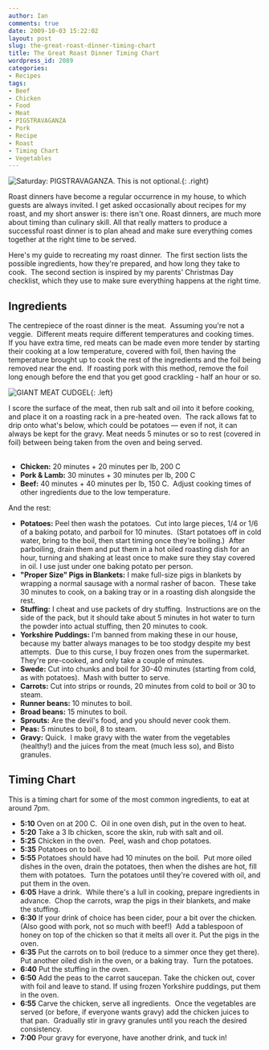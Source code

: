 ```yaml
---
author: Ian
comments: true
date: 2009-10-03 15:22:02
layout: post
slug: the-great-roast-dinner-timing-chart
title: The Great Roast Dinner Timing Chart
wordpress_id: 2089
categories:
- Recipes
tags:
- Beef
- Chicken
- Food
- Meat
- PIGSTRAVAGANZA
- Pork
- Recipe
- Roast
- Timing Chart
- Vegetables
---
```


![Saturday: PIGSTRAVAGANZA. This is not optional.](https://files.ianrenton.com/sites/recipes/IMG_0568-300x200.jpg){: .right}

Roast dinners have become a regular occurrence in my house, to which guests are always invited.  I get asked occasionally about recipes for my roast, and my short answer is: there isn't one.  Roast dinners, are much more about timing than culinary skill.  All that really matters to produce a successful roast dinner is to plan ahead and make sure everything comes together at the right time to be served.

Here's my guide to recreating my roast dinner.  The first section lists the possible ingredients, how they're prepared, and how long they take to cook.  The second section is inspired by my parents' Christmas Day checklist, which they use to make sure everything happens at the right time.

## Ingredients

The centrepiece of the roast dinner is the meat.  Assuming you're not a veggie.  Different meats require different temperatures and cooking times.  If you have extra time, red meats can be made even more tender by starting their cooking at a low temperature, covered with foil, then having the temperature brought up to cook the rest of the ingredients and the foil being removed near the end.  If roasting pork with this method, remove the foil long enough before the end that you get good crackling - half an hour or so.

![GIANT MEAT CUDGEL](https://files.ianrenton.com/sites/recipes/MEATCUDGEL-small.jpg){: .left}

I score the surface of the meat, then rub salt and oil into it before cooking, and place it on a roasting rack in a pre-heated oven.  The rack allows fat to drip onto what's below, which could be potatoes &mdash; even if not, it can always be kept for the gravy. Meat needs 5 minutes or so to rest (covered in foil) between being taken from the oven and being served.<br/><br/>

  * **Chicken:** 20 minutes + 20 minutes per lb, 200 C
  * **Pork & Lamb:** 30 minutes + 30 minutes per lb, 200 C
  * **Beef:** 40 minutes + 40 minutes per lb, 150 C.  Adjust cooking times of other ingredients due to the low temperature.

And the rest:
	
  * **Potatoes:** Peel then wash the potatoes.  Cut into large pieces, 1/4 or 1/6 of a baking potato, and parboil for 10 minutes.  (Start potatoes off in cold water, bring to the boil, then start timing once they're boiling.)  After parboiling, drain them and put them in a hot oiled roasting dish for an hour, turning and shaking at least once to make sure they stay covered in oil. I use just under one baking potato per person.
  * **"Proper Size" Pigs in Blankets:** I make full-size pigs in blankets by wrapping a normal sausage with a normal rasher of bacon.  These take 30 minutes to cook, on a baking tray or in a roasting dish alongside the rest.
  * **Stuffing:** I cheat and use packets of dry stuffing.  Instructions are on the side of the pack, but it should take about 5 minutes in hot water to turn the powder into actual stuffing, then 20 minutes to cook.
  * **Yorkshire Puddings:** I'm banned from making these in our house, because my batter always manages to be too stodgy despite my best attempts.  Due to this curse, I buy frozen ones from the supermarket.  They're pre-cooked, and only take a couple of minutes.
  * **Swede:** Cut into chunks and boil for 30-40 minutes (starting from cold, as with potatoes).  Mash with butter to serve.
  * **Carrots:** Cut into strips or rounds, 20 minutes from cold to boil or 30 to steam.
  * **Runner beans:** 10 minutes to boil.
  * **Broad beans:** 15 minutes to boil.
  * **Sprouts:** Are the devil's food, and you should never cook them.
  * **Peas:** 5 minutes to boil, 8 to steam.
  * **Gravy:** Quick.  I make gravy with the water from the vegetables (healthy!) and the juices from the meat (much less so), and Bisto granules.

## Timing Chart

This is a timing chart for some of the most common ingredients, to eat at around 7pm.
	
  * **5:10** Oven on at 200 C.  Oil in one oven dish, put in the oven to heat.
  * **5:20** Take a 3 lb chicken, score the skin, rub with salt and oil.
  * **5:25** Chicken in the oven.  Peel, wash and chop potatoes.
  * **5:35** Potatoes on to boil.
  * **5:55** Potatoes should have had 10 minutes on the boil.  Put more oiled dishes in the oven, drain the potatoes, then when the dishes are hot, fill them with potatoes.  Turn the potatoes until they're covered with oil, and put them in the oven.
  * **6:05** Have a drink.  While there's a lull in cooking, prepare ingredients in advance.  Chop the carrots, wrap the pigs in their blankets, and make the stuffing.
  * **6:30** If your drink of choice has been cider, pour a bit over the chicken.  (Also good with pork, not so much with beef!)  Add a tablespoon of honey on top of the chicken so that it melts all over it. Put the pigs in the oven.
  * **6:35** Put the carrots on to boil (reduce to a simmer once they get there).  Put another oiled dish in the oven, or a baking tray.  Turn the potatoes.
  * **6:40** Put the stuffing in the oven.
  * **6:50** Add the peas to the carrot saucepan. Take the chicken out, cover with foil and leave to stand. If using frozen Yorkshire puddings, put them in the oven.
  * **6:55** Carve the chicken, serve all ingredients.  Once the vegetables are served (or before, if everyone wants gravy) add the chicken juices to that pan.  Gradually stir in gravy granules until you reach the desired consistency.
  * **7:00** Pour gravy for everyone, have another drink, and tuck in!
